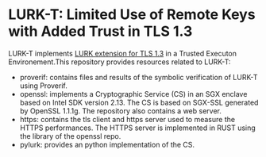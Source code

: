 # LURK-T: Limited Use of Remote Keys with Added Trust in TLS 1.3

LURK-T implements [LURK extension for TLS 1.3](https://www.ietf.org/archive/id/draft-mglt-lurk-tls13-06.html) in a Trusted Executon Environement.This repository provides resources related to LURK-T:

* proverif: contains files and results of the symbolic verification of LURK-T using Proverif.
* openssl: implements a Cryptographic Service (CS) in an SGX enclave based on Intel SDK version 2.13. The CS is based on SGX-SSL generated by OpenSSL 1.1.1g. The repository also contains a web server.
* https: contains the tls client and https server used to measure the HTTPS performances. The HTTPS server is implemented in RUST using the library of the openssl repo.  
* pylurk: provides an python implementation of the CS. 

<!--
**lurk-t/lurk-t** is a ✨ _special_ ✨ repository because its `README.md` (this file) appears on your GitHub profile.

Here are some ideas to get you started:

- 🔭 I’m currently working on ...
- 🌱 I’m currently learning ...
- 👯 I’m looking to collaborate on ...
- 🤔 I’m looking for help with ...
- 💬 Ask me about ...
- 📫 How to reach me: ...
- 😄 Pronouns: ...
- ⚡ Fun fact: ...
-->
